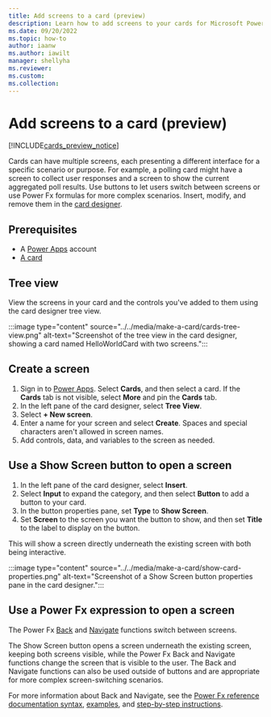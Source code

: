 ```yaml
---
title: Add screens to a card (preview)
description: Learn how to add screens to your cards for Microsoft Power Apps.
ms.date: 09/20/2022
ms.topic: how-to
author: iaanw
ms.author: iawilt
manager: shellyha
ms.reviewer: 
ms.custom: 
ms.collection: 
---
```


# Add screens to a card (preview)

[!INCLUDE[cards_preview_notice](../../includes/preview-include.md)]

Cards can have multiple screens, each presenting a different interface for a specific scenario or purpose. For example, a polling card might have a screen to collect user responses and a screen to show the current aggregated poll results. Use buttons to let users switch between screens or use Power Fx formulas for more complex scenarios. Insert, modify, and remove them in the [card designer](../designer-overview.md).

## Prerequisites

- A [Power Apps](https://powerapps.microsoft.com/) account
- [A card](../../tutorials/hello-world-card.md)

## Tree view

View the screens in your card and the controls you've added to them using the card designer tree view.

   :::image type="content" source="../../media/make-a-card/cards-tree-view.png" alt-text="Screenshot of the tree view in the card designer, showing a card named HelloWorldCard with two screens.":::

## Create a screen

1. Sign in to [Power Apps](https://powerapps.microsoft.com/). Select **Cards**, and then select a card. If the **Cards** tab is not visible, select **More** and pin the **Cards** tab.
1. In the left pane of the card designer, select **Tree View**.
1. Select **+ New screen**.
1. Enter a name for your screen and select **Create**. Spaces and special characters aren't allowed in screen names.
1. Add controls, data, and variables to the screen as needed.

## Use a Show Screen button to open a screen

1. In the left pane of the card designer, select **Insert**.
1. Select **Input** to expand the category, and then select **Button** to add a button to your card.
1. In the button properties pane, set **Type** to **Show Screen**.
1. Set **Screen** to the screen you want the button to show, and then set **Title** to the label to display on the button.

This will show a screen directly underneath the existing screen with both being interactive.

   :::image type="content" source="../../media/make-a-card/show-card-properties.png" alt-text="Screenshot of a Show Screen button properties pane in the card designer.":::

## Use a Power Fx expression to open a screen

The Power Fx [Back](/power-platform/power-fx/reference/function-navigate#back) and [Navigate](/power-platform/power-fx/reference/function-navigate#navigate) functions switch between screens.

The Show Screen button opens a screen underneath the existing screen, keeping both screens visible, while the Power Fx Back and Navigate functions change the screen that is visible to the user. The Back and Navigate functions can also be used outside of buttons and are appropriate for more complex screen-switching scenarios.

For more information about Back and Navigate, see the [Power Fx reference documentation syntax](/power-platform/power-fx/reference/function-navigate#syntax), [examples](/power-platform/power-fx/reference/function-navigate#examples), and [step-by-step instructions](/power-platform/power-fx/reference/function-navigate#step-by-step).
